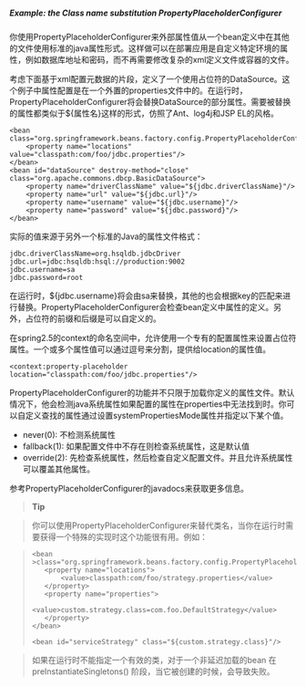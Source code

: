 ##### Example: the Class name substitution PropertyPlaceholderConfigurer

你使用PropertyPlaceholderConfigurer来外部属性值从一个bean定义中在其他的文件使用标准的java属性形式。这样做可以在部署应用是自定义特定环境的属性，例如数据库地址和密码，而不再需要修改复杂的xml定义文件或容器的文件。

考虑下面基于xml配置元数据的片段，定义了一个使用占位符的DataSource。这个例子中属性配置是在一个外置的properties文件中的。在运行时，PropertyPlaceholderConfigurer将会替换DataSource的部分属性。需要被替换的属性都类似于${属性名}这样的形式，仿照了Ant、log4j和JSP EL的风格。

```
<bean class="org.springframework.beans.factory.config.PropertyPlaceholderConfigurer">
    <property name="locations" value="classpath:com/foo/jdbc.properties"/>
</bean>
<bean id="dataSource" destroy-method="close"
class="org.apache.commons.dbcp.BasicDataSource">
    <property name="driverClassName" value="${jdbc.driverClassName}"/>
    <property name="url" value="${jdbc.url}"/>
    <property name="username" value="${jdbc.username}"/>
    <property name="password" value="${jdbc.password}"/>
</bean>
```

实际的值来源于另外一个标准的Java的属性文件格式：

```
jdbc.driverClassName=org.hsqldb.jdbcDriver
jdbc.url=jdbc:hsqldb:hsql://production:9002
jdbc.username=sa
jdbc.password=root
```

在运行时，${jdbc.username}将会由sa来替换，其他的也会根据key的匹配来进行替换。PropertyPlaceholderConfigurer会检查bean定义中属性的定义。另外，占位符的前缀和后缀是可以自定义的。

在spring2.5的context的命名空间中，允许使用一个专有的配置属性来设置占位符属性。一个或多个属性值可以通过逗号来分割，提供给location的属性值。

```
<context:property-placeholder location="classpath:com/foo/jdbc.properties"/>
```

PropertyPlaceholderConfigurer的功能并不只限于加载你定义的属性文件。默认情况下，他会检测java系统属性如果配置的属性在properties中无法找到时。你可以自定义查找的属性通过设置systemPropertiesMode属性并指定以下某个值。

* never(0): 不检测系统属性
* fallback(1): 如果配置文件中不存在则检查系统属性，这是默认值
* override(2): 先检查系统属性，然后检查自定义配置文件。并且允许系统属性可以覆盖其他属性。

参考PropertyPlaceholderConfigurer的javadocs来获取更多信息。

>**Tip**

> 你可以使用PropertyPlaceholderConfigurer来替代类名，当你在运行时需要获得一个特殊的实现时这个功能很有用。例如：

>```
><bean >class="org.springframework.beans.factory.config.PropertyPlaceholderConfigurer">
>    <property name="locations">
>        <value>classpath:com/foo/strategy.properties</value>
>    </property>
>    <property name="properties">
>        <value>custom.strategy.class=com.foo.DefaultStrategy</value>
>    </property>
></bean>
>
><bean id="serviceStrategy" class="${custom.strategy.class}"/>
>```

> 如果在运行时不能指定一个有效的类，对于一个非延迟加载的bean 在 preInstantiateSingletons() 阶段，当它被创建的时候，会导致失败。


